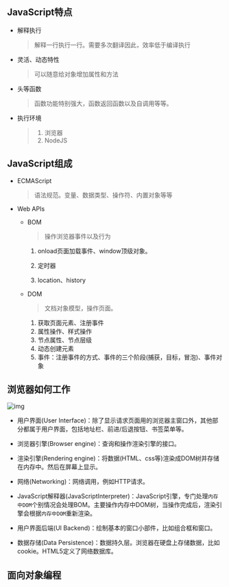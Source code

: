 ## JavaScript特点

* 解释执行

  > 解释一行执行一行。需要多次翻译因此，效率低于编译执行

* 灵活、动态特性

  > 可以随意给对象增加属性和方法

* 头等函数

  > 函数功能特别强大，函数返回函数以及自调用等等。

* 执行环境

  > 1. 浏览器
  > 2. NodeJS



## JavaScript组成

* ECMAScript

  > 语法规范。变量、数据类型、操作符、内置对象等等

* Web APIs

  * BOM

    > 操作浏览器事件以及行为

    1. onload页面加载事件、window顶级对象。

    2. 定时器

    3. location、history

  * DOM

    > 文档对象模型，操作页面。

    1. 获取页面元素、注册事件
    2. 属性操作、样式操作
    3. 节点属性、节点层级
    4. 动态创建元素
    5. 事件：注册事件的方式、事件的三个阶段(捕获，目标，冒泡)、事件对象



## 浏览器如何工作

 ![img](https://img-blog.csdn.net/20140211165714437) 

* 用户界面(User Interface)：除了显示请求页面用的浏览器主窗口外，其他部分都属于用户界面，包括地址栏、前进/后退按钮、书签菜单等。

* 浏览器引擎(Browser engine)：查询和操作渲染引擎的接口。

* 渲染引擎(Rendering engine)：将数据(HTML、css等)渲染成DOM树并存储在内存中。然后在屏幕上显示。

*  网络(Networking)：网络调用，例如HTTP请求。

* JavaScript解释器(JavaScriptInterpreter)：JavaScript引擎，专门处理`内存中DOM`个别情况会处理BOM。主要操作内存中DOM树，当操作完成后，渲染引擎会根据`内存中DOM`重新渲染。

* 用户界面后端(UI Backend)：绘制基本的窗口小部件，比如组合框和窗口。

* 数据存储(Data Persistence)：数据持久层。浏览器在硬盘上存储数据，比如cookie。HTML5定义了网络数据库。

## 面向对象编程

